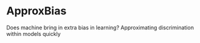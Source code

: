 # ApproxBias
Does machine bring in extra bias in learning? Approximating discrimination within models quickly
